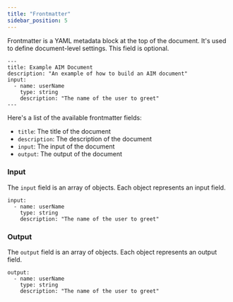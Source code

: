 ```yaml
---
title: "Frontmatter"
sidebar_position: 5
---
```


Frontmatter is a YAML metadata block at the top of the document. It's used to define document-level settings. This field is optional.

```aim
---
title: Example AIM Document
description: "An example of how to build an AIM document"
input:
  - name: userName
    type: string
    description: "The name of the user to greet"
---
```

Here's a list of the available frontmatter fields:

- `title`: The title of the document
- `description`: The description of the document
- `input`: The input of the document
- `output`: The output of the document

### Input

The `input` field is an array of objects. Each object represents an input field.

```aim
input:
  - name: userName
    type: string
    description: "The name of the user to greet"
```

### Output

The `output` field is an array of objects. Each object represents an output field.

```aim
output:
  - name: userName
    type: string
    description: "The name of the user to greet"
```
